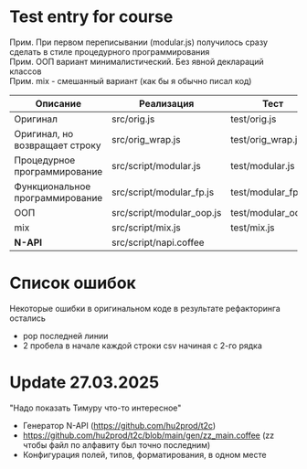 # Test entry for course

Прим. При первом переписывании (modular.js) получилось сразу сделать в стиле процедурного программирования \
Прим. ООП вариант минималистический. Без явной деклараций классов \
Прим. mix - смешанный вариант (как бы я обычно писал код)

| Описание                        | Реализация                | Тест                |
|---------------------------------|---------------------------|---------------------|
| Оригинал                        | src/orig.js               | test/orig.js        |
| Оригинал, но возвращает строку  | src/orig_wrap.js          | test/orig_wrap.js   |
| Процедурное программирование    | src/script/modular.js     | test/modular.js     |
| Функциональное программирование | src/script/modular_fp.js  | test/modular_fp.js  |
| ООП                             | src/script/modular_oop.js | test/modular_oop.js |
| mix                             | src/script/mix.js         | test/mix.js         |
| **N-API**                       | src/script/napi.coffee    |                     |

# Список ошибок
Некоторые ошибки в оригинальном коде в результате рефакторинга остались
* pop последней линии
* 2 пробела в начале каждой строки csv начиная с 2-го рядка

# Update 27.03.2025
"Надо показать Тимуру что-то интересное"
* Генератор N-API (https://github.com/hu2prod/t2c)
* https://github.com/hu2prod/t2c/blob/main/gen/zz_main.coffee (zz чтобы файл по алфавиту был точно последним)
* Конфигурация полей, типов, форматирования, в одном месте
